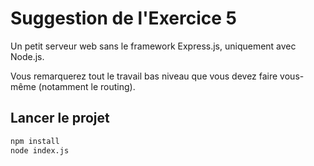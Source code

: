 # Suggestion de l'Exercice 5

Un petit serveur web sans le framework Express.js, uniquement avec Node.js.

Vous remarquerez tout le travail bas niveau que vous devez faire vous-même (notamment le routing).

## Lancer le projet

~~~bash
npm install
node index.js
~~~